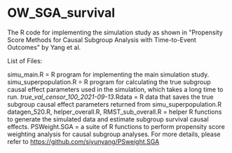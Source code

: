 # OW_SGA_survival

The R code for implementing the simulation study as shown in "Propensity Score Methods for Causal Subgroup Analysis with Time-to-Event Outcomes" by Yang et al.

List of Files:

simu_main.R = R program for implementing the main simulation study.
simu_superpopulation.R = R program for calculating the true subgroup causal effect parameters used in the simulation, which takes a long time to run.
_true_val_censor_100_2021-09-13_.Rdata = R data that saves the true subgroup causal effect parameters returned from simu_superpopulation.R
datagen_520.R, helper_overall.R, RMST_sub_overall.R = helper R functions to generate the simulated data and estimate subgroup survival causal effects.
PSWeight.SGA = a suite of R functions to perform propensity score weighting analysis for causal subgroup analyses. For more details, please refer to https://github.com/siyunyang/PSweight.SGA
